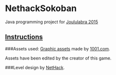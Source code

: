 # NethackSokoban

Java programming project for [Joululabra 2015](https://github.com/javaLabra/Joululabra-2015)

## [Instructions](https://github.com/karvonen/NethackSokoban/blob/master/doc/k%C3%A4ytt%C3%B6ohjeet.md)


###Assets used:
[Graphic assets](http://opengameart.org/content/sokoban-pack) made by [1001.com](http://www.1001.com/).

Assets have been edited by the creator of this game.

###Level design by [NetHack](http://www.nethack.org/).